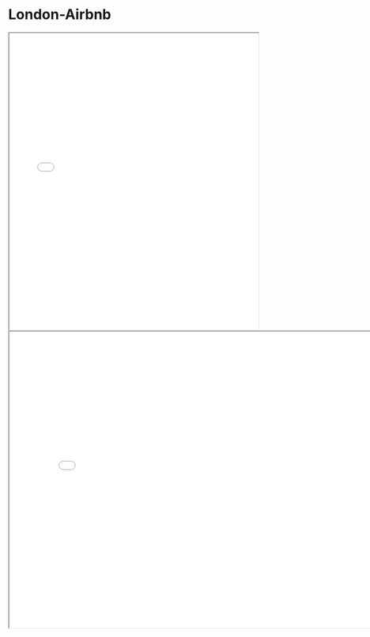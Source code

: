# London-Airbnb

<iframe src="average_price_per_neighborhood_london.html" width="100%" height="600px"></iframe>
<iframe src="map_with_20000_listings.html" width="800px" height="600px"></iframe>
